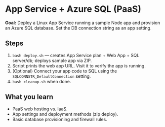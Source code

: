 # App Service + Azure SQL (PaaS)

**Goal:** Deploy a Linux App Service running a sample Node app and provision an Azure SQL database. Set the DB connection string as an app setting.

## Steps
1. `bash deploy.sh` — creates App Service plan + Web App + SQL server/db; deploys sample app via ZIP.
2. Script prints the web app URL. Visit it to verify the app is running.
3. (Optional) Connect your app code to SQL using the `SQLCONNSTR_DefaultConnection` setting.
4. `bash cleanup.sh` when done.

## What you learn
- PaaS web hosting vs. IaaS.
- App settings and deployment methods (zip deploy).
- Basic database provisioning and firewall rules.
